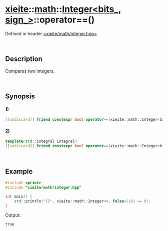 # [xieite](../../../../../xieite.md)\:\:[math](../../../../../math.md)\:\:[Integer<bits_, sign_>](../../../../integer.md)\:\:operator==\(\)
Defined in header [<xieite/math/integer.hpp>](../../../../../../../include/xieite/math/integer.hpp)

&nbsp;

## Description
Compares two integers.

&nbsp;

## Synopsis
#### 1)
```cpp
[[nodiscard]] friend constexpr bool operator==(xieite::math::Integer<bits_, sign_> leftComparand, xieite::math::Integer<bits_, sign_> rightComparand) noexcept;
```
#### 2)
```cpp
template<std::integral Integral>
[[nodiscard]] friend constexpr bool operator==(xieite::math::Integer<bits_, sign_> leftComparand, Integral rightComparand) noexcept;
```

&nbsp;

## Example
```cpp
#include <print>
#include "xieite/math/integer.hpp"

int main() {
    std::println("{}", xieite::math::Integer<4, false>(16) == 0);
}
```
Output:
```
true
```
